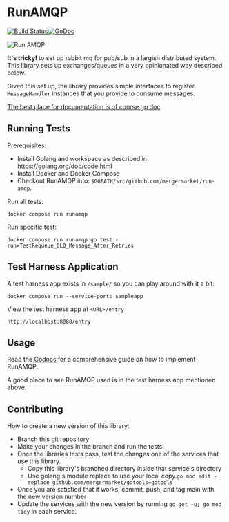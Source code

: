 # RunAMQP

[![Build Status](https://travis-ci.org/mergermarket/run-amqp.svg?branch=master)](https://travis-ci.org/mergermarket/run-amqp)[![GoDoc](https://godoc.org/github.com/mergermarket/run-amqp?status.svg)](https://godoc.org/github.com/mergermarket/run-amqp)

![Run AMQP](http://i.imgur.com/ZOyxDrr.png)

**It's tricky!** to set up rabbit mq for pub/sub in a largish distributed system. This library sets up exchanges/queues in a very opinionated way described below.

Given this set up, the library provides simple interfaces to register `MessageHandler` instances that you provide to consume messages.

[The best place for documentation is of course go doc](https://godoc.org/github.com/mergermarket/run-amqp)

## Running Tests

Prerequisites:
- Install Golang and workspace as described in https://golang.org/doc/code.html
- Install Docker and Docker Compose
- Checkout RunAMQP into: `$GOPATH/src/github.com/mergermarket/run-amqp`.

Run all tests:

    docker compose run runamqp

Run specific test:

    docker compose run runamqp go test -run=TestRequeue_DLQ_Message_After_Retries

## Test Harness Application

A test harness app exists in `/sample/` so you can play around with it a bit:

    docker compose run --service-ports sampleapp

View the test harness app at `<URL>/entry`

    http://localhost:8080/entry

## Usage

Read the [Godocs](https://godoc.org/github.com/mergermarket/run-amqp) for a comprehensive guide on how to implement RunAMQP.

A good place to see RunAMQP used is in the test harness app mentioned above.

## Contributing

How to create a new version of this library:

- Branch this git repository
- Make your changes in the branch and run the tests.
- Once the libraries tests pass, test the changes one of the services that use this library.
  - Copy this library's branched directory inside that service's directory
  - Use golang's module replace to use your local copy.`go mod edit -replace github.com/mergermarket/gotools=gotools`
- Once you are satisfied that it works, commit, push, and tag main with the new version number
- Update the services with the new version by running `go get -u; go mod tidy` in each service.
